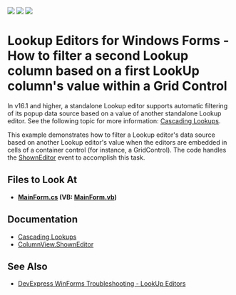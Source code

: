 <!-- default badges list -->
![](https://img.shields.io/endpoint?url=https://codecentral.devexpress.com/api/v1/VersionRange/128628737/13.1.4%2B)
[![](https://img.shields.io/badge/Open_in_DevExpress_Support_Center-FF7200?style=flat-square&logo=DevExpress&logoColor=white)](https://supportcenter.devexpress.com/ticket/details/E898)
[![](https://img.shields.io/badge/📖_How_to_use_DevExpress_Examples-e9f6fc?style=flat-square)](https://docs.devexpress.com/GeneralInformation/403183)
<!-- default badges end -->

# Lookup Editors for Windows Forms - How to filter a second Lookup column based on a first LookUp column's value within a Grid Control

In v16.1 and higher, a standalone Lookup editor supports automatic filtering of its popup data source based on a value of another standalone Lookup editor. See the following topic for more information: [Cascading Lookups](https://documentation.devexpress.com/WindowsForms/116018/Controls-and-Libraries/Editors-and-Simple-Controls/Lookup-Editors/Cascading-Lookups).

This example demonstrates how to filter a Lookup editor's data source based on another Lookup editor's value when the editors are embedded in cells of a container control (for instance, a GridControl). The code handles the [ShownEditor](https://docs.devexpress.com/WindowsForms/DevExpress.XtraGrid.Views.Base.ColumnView.ShownEditor) event to accomplish this task.

<!-- default file list -->
## Files to Look At
* **[MainForm.cs](./CS/DxSample/MainForm.cs) (VB: [MainForm.vb](./VB/DxSample/MainForm.vb))**
<!-- default file list end -->

## Documentation 
- [Cascading Lookups](https://documentation.devexpress.com/WindowsForms/116018/Controls-and-Libraries/Editors-and-Simple-Controls/Lookup-Editors/Cascading-Lookups)
- [ColumnView.ShownEditor](https://docs.devexpress.com/WindowsForms/DevExpress.XtraGrid.Views.Base.ColumnView.ShownEditor)

## See Also
- [DevExpress WinForms Troubleshooting - LookUp Editors](https://go.devexpress.com/CheatSheets_WinForms_Examples_T929986.aspx)
